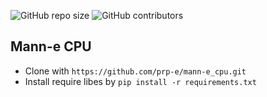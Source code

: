 <p>
<img alt="GitHub repo size" src="https://img.shields.io/github/repo-size/prp-e/mann-e_cpu">
<img alt="GitHub contributors" src="https://img.shields.io/github/contributors/prp-e/mann-e_cpu">
</p>

## Mann-e CPU

- Clone with `https://github.com/prp-e/mann-e_cpu.git`
- Install require libes by `pip install -r requirements.txt`